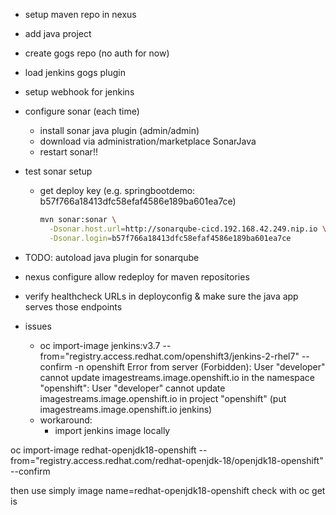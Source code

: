 * setup maven repo in nexus
* add java project
* create gogs repo (no auth for now)
* load jenkins gogs plugin
* setup webhook for jenkins
* configure sonar (each time)
    * install sonar java plugin (admin/admin)
    * download via administration/marketplace SonarJava
    * restart sonar!!

* test sonar setup
    * get deploy key (e.g. springbootdemo: b57f766a18413dfc58efaf4586e189ba601ea7ce)

        ```sh
        mvn sonar:sonar \
          -Dsonar.host.url=http://sonarqube-cicd.192.168.42.249.nip.io \
          -Dsonar.login=b57f766a18413dfc58efaf4586e189ba601ea7ce
        ```
* TODO: autoload java plugin for sonarqube

* nexus configure allow redeploy for maven repositories

* verify healthcheck URLs in deployconfig & make sure the java app serves those endpoints


* issues

    * oc import-image jenkins:v3.7 --from="registry.access.redhat.com/openshift3/jenkins-2-rhel7" --confirm -n openshift
      Error from server (Forbidden): User "developer" cannot update imagestreams.image.openshift.io in the namespace "openshift": User "developer" cannot update imagestreams.image.openshift.io in project "openshift" (put imagestreams.image.openshift.io jenkins)
    *  workaround: <br>
         * import jenkins image locally

oc import-image redhat-openjdk18-openshift --from="registry.access.redhat.com/redhat-openjdk-18/openjdk18-openshift" --confirm

then use simply image name=redhat-openjdk18-openshift
check with 
oc get is
